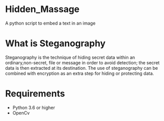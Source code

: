 # Hidden_Massage
A python script to embed a text in an image

# What is Steganography
Steganography is the technique of hiding secret data within an ordinary,non-secret, file or message in order to avoid detection; the secret data is then extracted at its destination. The use of steganography can be combined with encryption as an extra step for hiding or protecting data.

# Requirements

* Python 3.6 or higher
* OpenCv
